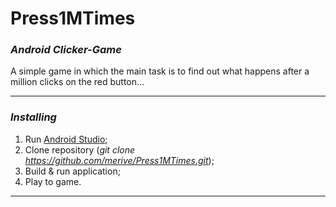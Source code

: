 # Press1MTimes
### _Android Clicker-Game_
A simple game in which the main task is to find out what happens after a million clicks on the red button...
_____
### _Installing_
1. Run [Android Studio](https://developer.android.com/studio);
2. Clone repository (_git clone https://github.com/merive/Press1MTimes.git_);
3. Build & run application;
4. Play to game.
_____
